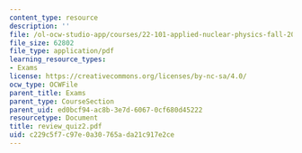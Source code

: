 ```yaml
---
content_type: resource
description: ''
file: /ol-ocw-studio-app/courses/22-101-applied-nuclear-physics-fall-2006/c229c5f7c97e0a30765ada21c917e2ce_review_quiz2.pdf
file_size: 62802
file_type: application/pdf
learning_resource_types:
- Exams
license: https://creativecommons.org/licenses/by-nc-sa/4.0/
ocw_type: OCWFile
parent_title: Exams
parent_type: CourseSection
parent_uid: ed0bcf94-ac8b-3e7d-6067-0cf680d45222
resourcetype: Document
title: review_quiz2.pdf
uid: c229c5f7-c97e-0a30-765a-da21c917e2ce
---
```

